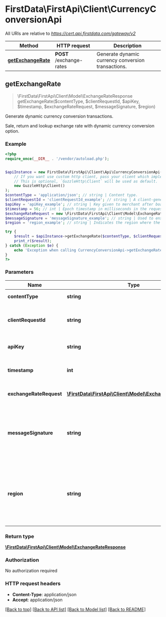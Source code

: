 # FirstData\FirstApi\Client\CurrencyConversionApi

All URIs are relative to *https://cert.api.firstdata.com/gateway/v2*

Method | HTTP request | Description
------------- | ------------- | -------------
[**getExchangeRate**](CurrencyConversionApi.md#getExchangeRate) | **POST** /exchange-rates | Generate dynamic currency conversion transactions.



## getExchangeRate

> \FirstData\FirstApi\Client\Model\ExchangeRateResponse getExchangeRate($contentType, $clientRequestId, $apiKey, $timestamp, $exchangeRateRequest, $messageSignature, $region)

Generate dynamic currency conversion transactions.

Sale, return and lookup exchange rate with dynamic currency conversion option.

### Example

```php
<?php
require_once(__DIR__ . '/vendor/autoload.php');


$apiInstance = new FirstData\FirstApi\Client\Api\CurrencyConversionApi(
    // If you want use custom http client, pass your client which implements `GuzzleHttp\ClientInterface`.
    // This is optional, `GuzzleHttp\Client` will be used as default.
    new GuzzleHttp\Client()
);
$contentType = 'application/json'; // string | Content type.
$clientRequestId = 'clientRequestId_example'; // string | A client-generated ID for request tracking and signature creation, unique per request.  This is also used for idempotency control. We recommend 128-bit UUID format.
$apiKey = 'apiKey_example'; // string | Key given to merchant after boarding associating their requests with the appropriate app in Apigee.
$timestamp = 56; // int | Epoch timestamp in milliseconds in the request from a client system. Used for Message Signature generation and time limit (5 mins).
$exchangeRateRequest = new \FirstData\FirstApi\Client\Model\ExchangeRateRequest(); // \FirstData\FirstApi\Client\Model\ExchangeRateRequest | Accepted request types: DCCExchangeRateRequest and DynamicPricingExchangeRateRequest.
$messageSignature = 'messageSignature_example'; // string | Used to ensure the request has not been tampered with during transmission. The Message-Signature is the Base64 encoded HMAC hash (SHA256 algorithm with the API Secret as the key.) For more information, refer to the supporting documentation on the Developer Portal.
$region = 'region_example'; // string | Indicates the region where the client wants the transaction to be processed. This will override the default processing region identified for the client. Available options are argentina, brazil, germany, india and northamerica. Region specific store setup and APIGEE boarding is required in order to use an alternate region for processing.

try {
    $result = $apiInstance->getExchangeRate($contentType, $clientRequestId, $apiKey, $timestamp, $exchangeRateRequest, $messageSignature, $region);
    print_r($result);
} catch (Exception $e) {
    echo 'Exception when calling CurrencyConversionApi->getExchangeRate: ', $e->getMessage(), PHP_EOL;
}
?>
```

### Parameters


Name | Type | Description  | Notes
------------- | ------------- | ------------- | -------------
 **contentType** | **string**| Content type. | [default to &#39;application/json&#39;]
 **clientRequestId** | **string**| A client-generated ID for request tracking and signature creation, unique per request.  This is also used for idempotency control. We recommend 128-bit UUID format. |
 **apiKey** | **string**| Key given to merchant after boarding associating their requests with the appropriate app in Apigee. |
 **timestamp** | **int**| Epoch timestamp in milliseconds in the request from a client system. Used for Message Signature generation and time limit (5 mins). |
 **exchangeRateRequest** | [**\FirstData\FirstApi\Client\Model\ExchangeRateRequest**](../Model/ExchangeRateRequest.md)| Accepted request types: DCCExchangeRateRequest and DynamicPricingExchangeRateRequest. |
 **messageSignature** | **string**| Used to ensure the request has not been tampered with during transmission. The Message-Signature is the Base64 encoded HMAC hash (SHA256 algorithm with the API Secret as the key.) For more information, refer to the supporting documentation on the Developer Portal. | [optional]
 **region** | **string**| Indicates the region where the client wants the transaction to be processed. This will override the default processing region identified for the client. Available options are argentina, brazil, germany, india and northamerica. Region specific store setup and APIGEE boarding is required in order to use an alternate region for processing. | [optional]

### Return type

[**\FirstData\FirstApi\Client\Model\ExchangeRateResponse**](../Model/ExchangeRateResponse.md)

### Authorization

No authorization required

### HTTP request headers

- **Content-Type**: application/json
- **Accept**: application/json

[[Back to top]](#) [[Back to API list]](../../README.md#documentation-for-api-endpoints)
[[Back to Model list]](../../README.md#documentation-for-models)
[[Back to README]](../../README.md)

